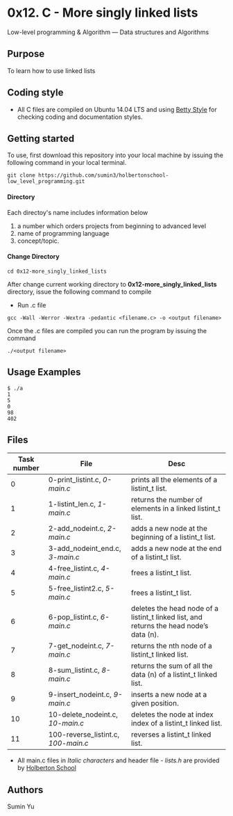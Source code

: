# 0x12. C - More singly linked lists
Low-level programming & Algorithm ― Data structures and Algorithms

## Purpose
To learn how to use linked lists

## Coding style
- All C files are compiled on Ubuntu 14.04 LTS and using [Betty Style](https://\github.com/holbertonschool/Betty) for checking coding and documentation styles.

## Getting started
To use, first download  this repository into your local machine by issuing the following command in your local terminal. 
```
git clone https://github.com/sumin3/holbertonschool-low_level_programming.git
```
#### Directory
Each directoy's name includes information below
1. a number which orders projects from beginning to advanced level
2. name of programming language
3. concept/topic.
#### Change Directory
```
cd 0x12-more_singly_linked_lists
```
After change current working directory to **0x12-more_singly_linked_lists** directory, issue the following command to compile

* Run .c file
```
gcc -Wall -Werror -Wextra -pedantic <filename.c> -o <output filename>
```
Once the .c files are compiled you can run the program by issuing the command
```
./<output filename>
```

## Usage Examples
```
$ ./a 
1
5
0
98
402
```
## Files
Task number | File | Desc
---|--|---
0 | 0-print_listint.c, *0-main.c* | prints all the elements of a listint_t list.
1 | 1-listint_len.c, *1-main.c* | returns the number of elements in a linked listint_t list.
2 | 2-add_nodeint.c, *2-main.c* | adds a new node at the beginning of a listint_t list.
3 | 3-add_nodeint_end.c, *3-main.c* | adds a new node at the end of a listint_t list.
4 | 4-free_listint.c, *4-main.c* |frees a listint_t list.
5 | 5-free_listint2.c, *5-main.c* | frees a listint_t list.
6 | 6-pop_listint.c, *6-main.c* | deletes the head node of a listint_t linked list, and returns the head node’s data (n).
7 | 7-get_nodeint.c, *7-main.c* |  returns the nth node of a listint_t linked list.
8 | 8-sum_listint.c, *8-main.c* | returns the sum of all the data (n) of a listint_t linked list.
9 | 9-insert_nodeint.c, *9-main.c* | inserts a new node at a given position.
10 | 10-delete_nodeint.c, *10-main.c* | deletes the node at index index of a listint_t linked list.
11 | 100-reverse_listint.c, *100-main.c* | reverses a listint_t linked list.

* All main.c files in *Italic characters* and header file - *lists.h* are provided by [Holberton School](https://www.holbertonschool.com/) 
## Authors
Sumin Yu